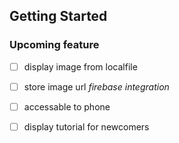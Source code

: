 ## Getting Started

### Upcoming feature
- [ ] display image from localfile
- [ ] store image url *firebase integration*
- [ ] accessable to phone
- [ ] display tutorial for newcomers


